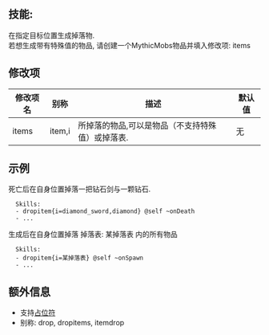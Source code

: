 技能: 
--------------------------

在指定目标位置生成掉落物.  
若想生成带有特殊值的物品, 请创建一个MythicMobs物品并填入修改项: items

修改项
----------

| 修改项名 | 别称    | 描述                                                                                                    | 默认值 |
|-----------|------------|----------------------------------------------------------------------------------------------------------------|---------------|
| items     | item,i       | 所掉落的物品,可以是物品（不支持特殊值）或掉落表. | 无 |

  

示例
--------

死亡后在自身位置掉落一把钻石剑与一颗钻石.

      Skills:
      - dropitem{i=diamond_sword,diamond} @self ~onDeath
      - ...

生成后在自身位置掉落 掉落表: 某掉落表 内的所有物品

      Skills:
      - dropitem{i=某掉落表} @self ~onSpawn
      - ...

额外信息
-------

- 支持[占位符](/技能/占位符)
- 别称: drop, dropitems, itemdrop